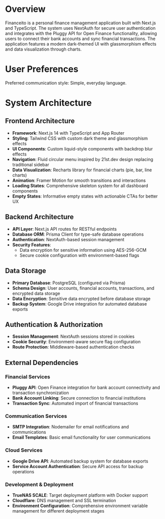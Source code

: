 # Overview

Financeito is a personal finance management application built with Next.js and TypeScript. The system uses NextAuth for secure user authentication and integrates with the Pluggy API for Open Finance functionality, allowing users to connect their bank accounts and sync financial transactions. The application features a modern dark-themed UI with glassmorphism effects and data visualization through charts.

# User Preferences

Preferred communication style: Simple, everyday language.

# System Architecture

## Frontend Architecture
- **Framework**: Next.js 14 with TypeScript and App Router
- **Styling**: Tailwind CSS with custom dark theme and glassmorphism effects
- **UI Components**: Custom liquid-style components with backdrop blur effects
- **Navigation**: Fluid circular menu inspired by 21st.dev design replacing traditional sidebar
- **Data Visualization**: Recharts library for financial charts (pie, bar, line charts)
- **Animation**: Framer Motion for smooth transitions and interactions
- **Loading States**: Comprehensive skeleton system for all dashboard components
- **Empty States**: Informative empty states with actionable CTAs for better UX

## Backend Architecture
- **API Layer**: Next.js API routes for RESTful endpoints
- **Database ORM**: Prisma Client for type-safe database operations
- **Authentication**: NextAuth-based session management
- **Security Features**:
  - Data encryption for sensitive information using AES-256-GCM
  - Secure cookie configuration with environment-based flags

## Data Storage
- **Primary Database**: PostgreSQL (configured via Prisma)
- **Schema Design**: User accounts, financial accounts, transactions, and encrypted data storage
- **Data Encryption**: Sensitive data encrypted before database storage
- **Backup System**: Google Drive integration for automated database exports

## Authentication & Authorization
- **Session Management**: NextAuth sessions stored in cookies
- **Cookie Security**: Environment-aware secure flag configuration
- **Route Protection**: Middleware-based authentication checks

## External Dependencies

### Financial Services
- **Pluggy API**: Open Finance integration for bank account connectivity and transaction synchronization
- **Bank Account Linking**: Secure connection to financial institutions
- **Transaction Sync**: Automated import of financial transactions

### Communication Services
- **SMTP Integration**: Nodemailer for email notifications and communications
- **Email Templates**: Basic email functionality for user communications

### Cloud Services
- **Google Drive API**: Automated backup system for database exports
- **Service Account Authentication**: Secure API access for backup operations

### Development & Deployment
- **TrueNAS SCALE**: Target deployment platform with Docker support
- **Cloudflare**: DNS management and SSL termination
- **Environment Configuration**: Comprehensive environment variable management for different deployment stages